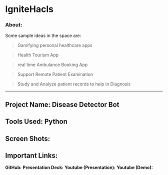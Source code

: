 # IgniteHacls

### About: 
Some sample ideas in the space are:

> Gamifying personal healthcare apps

> Health Tourism App

> real time Ambulance Booking App

> Support Remote Patient Examination

> Study and Analyze patient records to help in Diagnosis
<hr>

## Project Name: Disease Detector Bot

## Tools Used: Python

## Screen Shots:

## Important Links:

**GitHub:**
**Presentation Deck:**
**Youtube (Presentation):**
**Youtube (Demo):**
